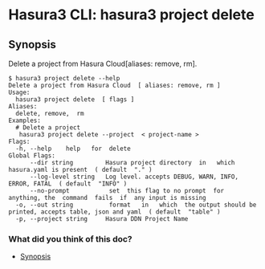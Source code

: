 # Hasura3 CLI: hasura3 project delete

## Synopsis​

Delete a project from Hasura Cloud[aliases: remove, rm].

```
$ hasura3 project delete --help
Delete a project from Hasura Cloud  [ aliases: remove, rm ]
Usage:
  hasura3 project delete  [ flags ]
Aliases:
  delete, remove,  rm
Examples:
  # Delete a project
   hasura3 project delete --project  < project-name >
Flags:
  -h, --help    help   for  delete
Global Flags:
      --dir string         Hasura project directory  in   which  hasura.yaml is present  ( default  "." )
      --log-level string   Log level. accepts DEBUG, WARN, INFO, ERROR, FATAL  ( default  "INFO" )
      --no-prompt           set  this flag to no prompt  for  anything, the  command  fails  if  any input is missing
  -o, --out string          format   in   which  the output should be printed, accepts table, json and yaml  ( default  "table" )
  -p, --project string     Hasura DDN Project Name
```

### What did you think of this doc?

- [ Synopsis ](https://hasura.io/docs/3.0/cli/commands/project-delete/#synopsis)
